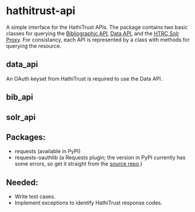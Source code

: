 hathitrust-api
=================

A simple interface for the HathiTrust APIs. The package contains two basic classes for querying the [Bibliographic API][bib api], [Data API][data api], and the [HTRC Solr Proxy][solr api]. For consistancy, each API is represented by a class with methods for querying the resource.

[bib api]: http://www.hathitrust.org/bib_api
[data api]: http://www.hathitrust.org/data_api
[solr api]: http://wiki.htrc.illinois.edu/display/COM/2.+Solr+API+User+Guide

data_api
--------
An OAuth keyset from HathiTrust is required to use the Data API.

bib_api
-------

solr_api
--------


Packages:
---------
* requests (available in PyPI)
* requests-oauthlib (a Requests plugin; the version in PyPI currently has some errors, so get it straight from the [source repo][req oauth].)

[req oauth]: https://github.com/requests/requests-oauthlib


Needed:
------
* Write test cases.
* Implement exceptions to identify HathiTrust response codes.